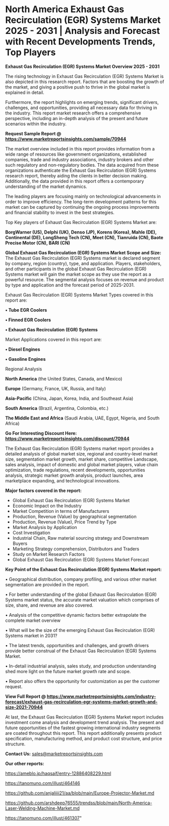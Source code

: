  # North America Exhaust Gas Recirculation (EGR) Systems Market 2025 - 2031 | Analysis and Forecast with Recent Developments Trends, Top Players

<Strong> Exhaust Gas Recirculation (EGR) Systems Market Overview 2025 - 2031</strong>

The rising technology in Exhaust Gas Recirculation (EGR) Systems Market is also depicted in this research report. Factors that are boosting the growth of the market, and giving a positive push to thrive in the global market is explained in detail.

Furthermore, the report highlights on emerging trends, significant drivers, challenges, and opportunities, providing all necessary data for thriving in the industry. This report market research offers a comprehensive perspective, including an in-depth analysis of the present and future scenarios within the industry.

<strong>Request Sample Report @ <a href=https://www.marketreportsinsights.com/sample/70944>https://www.marketreportsinsights.com/sample/70944</a></strong>

The market overview included in this report provides information from a wide range of resources like government organizations, established companies, trade and industry associations, industry brokers and other such regulatory and non-regulatory bodies. The data acquired from these organizations authenticate the Exhaust Gas Recirculation (EGR) Systems research report, thereby aiding the clients in better decision making. Additionally, the data provided in this report offers a contemporary understanding of the market dynamics.

The leading players are focusing mainly on technological advancements in order to improve efficiency. The long-term development patterns for this market can be captured by continuing the ongoing process improvements and financial stability to invest in the best strategies.

Top Key players of Exhaust Gas Recirculation (EGR) Systems Market are:

<strong>BorgWarner (US), Delphi (UK), Denso (JP), Korens (Korea), Mahle (DE), Continental (DE), LongSheng Tech (CN), Meet (CN), Tianruida (CN), Baote Precise Motor (CN), BARI (CN)</strong>

<strong><b>Global Exhaust Gas Recirculation (EGR) Systems Market Scope and Size:</b></strong>
The Exhaust Gas Recirculation (EGR) Systems market is declared segment by company, region (country), type, and application. Players, stakeholders, and other participants in the global Exhaust Gas Recirculation (EGR) Systems market will gain the market scope as they use the report as a powerful resource. The segmental analysis focuses on revenue and product by type and application and the forecast period of 2025-2031.

Exhaust Gas Recirculation (EGR) Systems Market Types covered in this report are:

<strong>• Tube EGR Coolers

• Finned EGR Coolers

• Exhaust Gas Recirculation (EGR) Systems</strong>

Market Applications covered in this report are:

<strong>• Diesel Engines

• Gasoline Engines</strong> 

Regional Analysis

<strong>North America</strong> (the United States, Canada, and Mexico)

<strong>Europe</strong> (Germany, France, UK, Russia, and Italy)

<strong>Asia-Pacific</strong> (China, Japan, Korea, India, and Southeast Asia)

<strong>South America</strong> (Brazil, Argentina, Colombia, etc.)

<strong>The Middle East and Africa</strong> (Saudi Arabia, UAE, Egypt, Nigeria, and South Africa)

<strong>Go For Interesting Discount Here: <a href=https://www.marketreportsinsights.com/discount/70944>https://www.marketreportsinsights.com/discount/70944</a></strong>

The Exhaust Gas Recirculation (EGR) Systems market report provides a detailed analysis of global market size, regional and country-level market size, segmentation market growth, market share, competitive Landscape, sales analysis, impact of domestic and global market players, value chain optimization, trade regulations, recent developments, opportunities analysis, strategic market growth analysis, product launches, area marketplace expanding, and technological innovations.

<strong><b>Major factors covered in the report:</b></strong>
<ul>
  <li>Global Exhaust Gas Recirculation (EGR) Systems Market </li>
  <li>Economic Impact on the Industry</li>
  <li>Market Competition in terms of Manufacturers</li>
  <li>Production, Revenue (Value) by geographical segmentation</li>
  <li>Production, Revenue (Value), Price Trend by Type</li>
  <li>Market Analysis by Application</li>
  <li>Cost Investigation</li>
  <li>Industrial Chain, Raw material sourcing strategy and Downstream Buyers</li>
  <li>Marketing Strategy comprehension, Distributors and Traders</li>
  <li>Study on Market Research Factors</li>
  <li>Global Exhaust Gas Recirculation (EGR) Systems Market Forecast</li>
</ul>

<strong><b>Key Point of the Exhaust Gas Recirculation (EGR) Systems Market report:</b></strong>

• Geographical distribution, company profiling, and various other market segmentation are provided in the report.

• For better understanding of the global Exhaust Gas Recirculation (EGR) Systems market status, the accurate market valuation which comprises of size, share, and revenue are also covered.

• Analysis of the competitive dynamic factors better extrapolate the complete market overview

• What will be the size of the emerging Exhaust Gas Recirculation (EGR) Systems market in 2031?

• The latest trends, opportunities and challenges, and growth drivers provide better construal of the Exhaust Gas Recirculation (EGR) Systems Market.

• In-detail industrial analysis, sales study, and production understanding shed more light on the future market growth rate and scope.

• Report also offers the opportunity for customization as per the customer request.

<strong><b>View Full Report @ <a href=https://www.marketreportsinsights.com/industry-forecast/exhaust-gas-recirculation-egr-systems-market-growth-and-size-2021-70944>https://www.marketreportsinsights.com/industry-forecast/exhaust-gas-recirculation-egr-systems-market-growth-and-size-2021-70944</a></b></strong>


At last, the Exhaust Gas Recirculation (EGR) Systems Market report includes investment come analysis and development trend analysis. The present and future opportunities of the fastest growing international industry segments are coated throughout this report. This report additionally presents product specification, manufacturing method, and product cost structure, and price structure.

<strong>Contact Us:</strong>
sales@marketreportsinsights.com

<strong>Our other reports:</strong>

<a href=https://ameblo.jp/haqsaif/entry-12886408229.html>https://ameblo.jp/haqsaif/entry-12886408229.html</a>

<a href=https://tanomuno.com/illust/464146>https://tanomuno.com/illust/464146</a>

<a href=https://github.com/anjaliiii21/aa/blob/main/Europe-Projector-Market.md>https://github.com/anjaliiii21/aa/blob/main/Europe-Projector-Market.md</a>

<a href=https://github.com/arshdeep76555/trendss/blob/main/North-America-Laser-Welding-Machine-Market.md>https://github.com/arshdeep76555/trendss/blob/main/North-America-Laser-Welding-Machine-Market.md</a>

<a href=https://tanomuno.com/illust/461307>https://tanomuno.com/illust/461307</a>"
